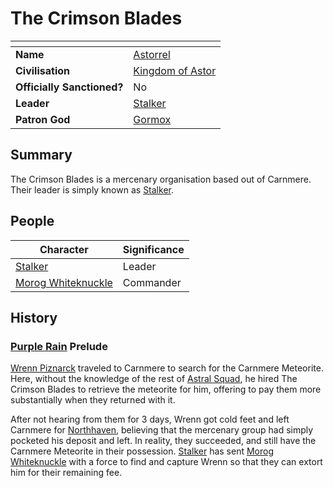 # The Crimson Blades

| []() | |
| --- | --- |
| **Name** | [Astorrel](astorrel/astorrel.md) |
| **Civilisation** | [Kingdom of Astor](../README.md) |
| **Officially Sanctioned?** | No |
| **Leader** | [Stalker](../../../people/stalker.md) |
| **Patron God** | [Gormox](../../../gods/gods/gormox.md) |

## Summary

The Crimson Blades is a mercenary organisation based out of Carnmere. Their leader is simply known as [Stalker](../../../people/stalker.md).

## People

| Character | Significance |
| --- | --- |
| [Stalker](../../../people/stalker.md) | Leader |
| [Morog Whiteknuckle](../../../people/morog-whiteknuckle.md) | Commander |

## History

### [Purple Rain](../../../../campaigns/purple-rain/purple-rain.md) Prelude

[Wrenn Piznarck](../../../people/wrenn-piznarck.md) traveled to Carnmere to search for the Carnmere Meteorite. Here, without the knowledge of the rest of [Astral Squad](astorrel/squads/astral.md), he hired The Crimson Blades to retrieve the meteorite for him, offering to pay them more substantially when they returned with it.

After not hearing from them for 3 days, Wrenn got cold feet and left Carnmere for [Northhaven](../../../places/cities/northhaven.md), believing that the mercenary group had simply pocketed his deposit and left. In reality, they succeeded, and still have the Carnmere Meteorite in their possession. [Stalker](../../../people/stalker.md) has sent [Morog Whiteknuckle](../../../people/morog-whiteknuckle.md) with a force to find and capture Wrenn so that they can extort him for their remaining fee.
